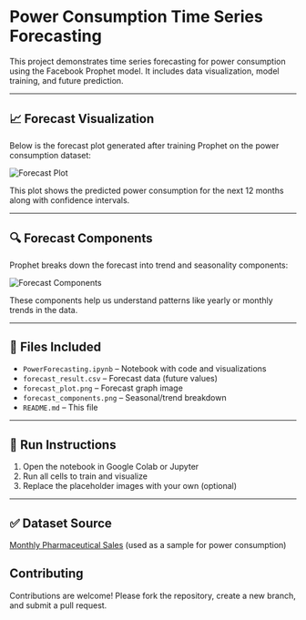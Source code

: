 # Power Consumption Time Series Forecasting

This project demonstrates time series forecasting for power consumption using the Facebook Prophet model. It includes data visualization, model training, and future prediction.

---

## 📈 Forecast Visualization

Below is the forecast plot generated after training Prophet on the power consumption dataset:

![Forecast Plot]([forecast_plot.png](https://drive.google.com/drive/folders/19tRwY2boBm5aOwavfsqtqhcaGVs8hCGb))

This plot shows the predicted power consumption for the next 12 months along with confidence intervals.

---

## 🔍 Forecast Components

Prophet breaks down the forecast into trend and seasonality components:

![Forecast Components]([forecast_components.png](https://drive.google.com/drive/folders/19tRwY2boBm5aOwavfsqtqhcaGVs8hCGb))

These components help us understand patterns like yearly or monthly trends in the data.

---

## 📂 Files Included

- `PowerForecasting.ipynb` – Notebook with code and visualizations
- `forecast_result.csv` – Forecast data (future values)
- `forecast_plot.png` – Forecast graph image
- `forecast_components.png` – Seasonal/trend breakdown
- `README.md` – This file

---

## 🚀 Run Instructions

1. Open the notebook in Google Colab or Jupyter
2. Run all cells to train and visualize
3. Replace the placeholder images with your own (optional)

---

## ✅ Dataset Source

[Monthly Pharmaceutical Sales](https://github.com/selva86/datasets/blob/master/a10.csv) (used as a sample for power consumption)

## Contributing

Contributions are welcome! Please fork the repository, create a new branch, and submit a pull request.
